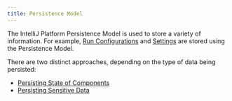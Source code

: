 ```yaml
---
title: Persistence Model
---
```

<!-- Copyright 2000-2020 JetBrains s.r.o. and other contributors. Use of this source code is governed by the Apache 2.0 license that can be found in the LICENSE file. -->

The IntelliJ Platform Persistence Model is used to store a variety of information.
For example, [Run Configurations](run_configurations.md) and [Settings](settings.md) are stored using the Persistence Model.

There are two distinct approaches, depending on the type of data being persisted:
* [Persisting State of Components](/basics/persisting_state_of_components.md)
* [Persisting Sensitive Data](/basics/persisting_sensitive_data.md)
